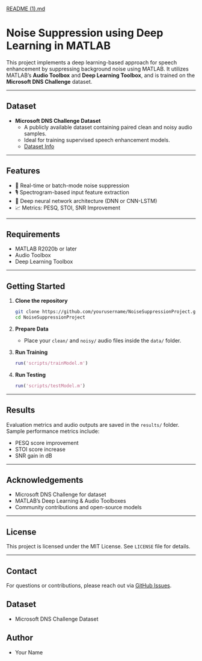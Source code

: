 [README (1).md](https://github.com/user-attachments/files/21603507/README.1.md)
#  Noise Suppression using Deep Learning in MATLAB

This project implements a deep learning-based approach for speech enhancement by suppressing background noise using MATLAB. It utilizes MATLAB’s **Audio Toolbox** and **Deep Learning Toolbox**, and is trained on the **Microsoft DNS Challenge** dataset.


---

##  Dataset

- **Microsoft DNS Challenge Dataset**
  - A publicly available dataset containing paired clean and noisy audio samples.
  - Ideal for training supervised speech enhancement models.
  - [Dataset Info](https://dns-challenge.microsoft.org)

---

##  Features

- 📢 Real-time or batch-mode noise suppression
- 🎙️ Spectrogram-based input feature extraction
- 🤖 Deep neural network architecture (DNN or CNN-LSTM)
- 📈 Metrics: PESQ, STOI, SNR Improvement

---

##  Requirements

- MATLAB R2020b or later
- Audio Toolbox
- Deep Learning Toolbox

---

##  Getting Started

1. **Clone the repository**
   ```bash
   git clone https://github.com/yourusername/NoiseSuppressionProject.git
   cd NoiseSuppressionProject
   ```

2. **Prepare Data**
   - Place your `clean/` and `noisy/` audio files inside the `data/` folder.

3. **Run Training**
   ```matlab
   run('scripts/trainModel.m')
   ```

4. **Run Testing**
   ```matlab
   run('scripts/testModel.m')
   ```

---

##  Results

Evaluation metrics and audio outputs are saved in the `results/` folder. Sample performance metrics include:
- PESQ score improvement
- STOI score increase
- SNR gain in dB

---

##  Acknowledgements

- Microsoft DNS Challenge for dataset
- MATLAB’s Deep Learning & Audio Toolboxes
- Community contributions and open-source models

---

##  License

This project is licensed under the MIT License. See `LICENSE` file for details.

---

##  Contact

For questions or contributions, please reach out via [GitHub Issues](https://github.com/yourusername/NoiseSuppressionProject/issues).


## Dataset 
- Microsoft DNS Challenge Dataset 

## Author 
- Your Name 
